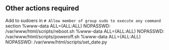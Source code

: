 ## Other actions required
Add to sudoers in `# Allow member of group sudo to execute any command` section
%www-data ALL=(ALL:ALL) NOPASSWD: /var/www/html/scripts/reboot.sh
%www-data ALL=(ALL:ALL) NOPASSWD: /var/www/html/scripts/poweroff.sh
%www-data ALL=(ALL:ALL) NOPASSWD: /var/www/html/scripts/set_date.py